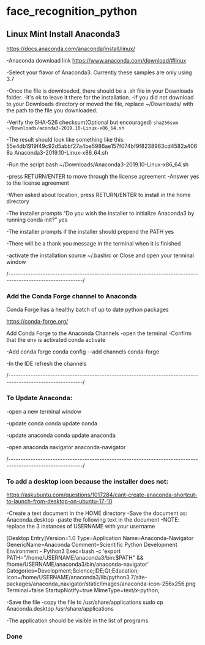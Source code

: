 # face_recognition_python

## Linux Mint Install Anaconda3

https://docs.anaconda.com/anaconda/install/linux/

-Anaconda download link 
https://www.anaconda.com/download/#linux

-Select your flavor of Anaconda3. Currently these samples are only using 3.7

-Once the file is downloaded, there should be a .sh file in your Downloads folder.
-it's ok to leave it there for the installation.
-If you did not download to your Downloads directory or moved the file, replace ~/Downloads/ with the path to the file you downloaded.

-Verify the SHA-526 checksum(Optional but encouraged)
`sha256sum ~/Downloads/aconda3-2019.10-Linux-x86_64.sh`

-The result should look like something like this:
55e4db1919f49c92d5abbf27a4be5986ae157f074bf9f8238963cd4582a4068a  Anaconda3-2019.10-Linux-x86_64.sh

-Run the script
bash ~/Downloads/Anaconda3-2019.10-Linux-x86_64.sh

-press RETURN/ENTER to move through the license agreement
-Answer yes to the license agreement

-When asked about location, press RETURN/ENTER to install in the home directory

-The installer prompts “Do you wish the installer to initialize Anaconda3 by running conda init?” 
yes

-The installer prompts if the installer should prepend the PATH
yes

-There will be a thank you message in the terminal when it is finished

-activate the installation
source ~/.bashrc
or
Close and open your terminal window

/------------------------------------------------------------------------------------------------------------/

### Add the Conda Forge channel to Anaconda
Conda Forge has a healthy batch of up to date python packages

https://conda-forge.org/

Add Conda Forge to the Anaconda Channels
-open the terminal
-Confirm that the env is activated
conda activate

-Add conda forge
conda config --add channels conda-forge

-In the IDE refresh the channels

/------------------------------------------------------------------------------------------------------------/

### To Update Anaconda:
-open a new terminal window

-update conda
conda update conda

-update anaconda
conda update anaconda

-open anaconda navigator
anaconda-navigator

/------------------------------------------------------------------------------------------------------------/

### To add a desktop icon because the installer does not:
https://askubuntu.com/questions/1017284/cant-create-anaconda-shortcut-to-launch-from-desktop-on-ubuntu-17-10

-Create a text document in the HOME directory
-Save the document as: Anaconda.desktop
-paste the following text in the document
-NOTE: replace the 3 instances of USERNAME with your username

[Desktop Entry]Version=1.0
Type=Application
Name=Anaconda-Navigator
GenericName=Anaconda
Comment=Scientific Python Development Environment - Python3
Exec=bash -c 'export PATH="/home/USERNAME/anaconda3/bin:$PATH" && /home/USERNAME/anaconda3/bin/anaconda-navigator'
Categories=Development;Science;IDE;Qt;Education;
Icon=/home/USERNAME/anaconda3/lib/python3.7/site-packages/anaconda_navigator/static/images/anaconda-icon-256x256.png
Terminal=false
StartupNotify=true
MimeType=text/x-python;

-Save the file
-copy the file to /usr/share/applications
sudo cp Anaconda.desktop /usr/share/applications

-The application should be visible in the list of programs

### Done
